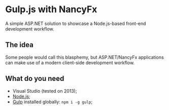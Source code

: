 Gulp.js with NancyFx
====================

A simple ASP.NET solution to showcase a Node.js-based front-end development workflow.

## The idea

Some people would call this blasphemy, but ASP.NET/NancyFx applications can make use of a modern client-side development workflow.

## What do you need

- Visual Studio (tested on 2013);
- [Node.js](http://nodejs.org/);
- [Gulp](http://gulpjs.com/) installed globally: `npm i -g gulp`;
